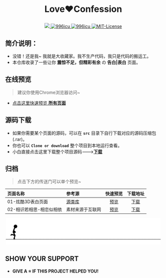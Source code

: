 # <p align="center">Love❤️Confession</p>

<p align="center">
	<a href="https://github.com/local-host-8080/demo-html-css">
		<img src="https://img.shields.io/badge/status-updating-brightgreen.svg">
	</a>
		<a href="https://996.icu/#/en_US">
		<img alt="996icu" src="https://img.shields.io/badge/link-996.icu-%23FF4D5B.svg">
	</a>
	<a href="https://github.com/996icu/996.ICU/blob/master/LICENSE">
		<img alt="996icu" src="https://img.shields.io/badge/license-Anti%20996-blue.svg">
	</a>
	<a href="https://opensource.org/licenses/mit-license.php">
		<img alt="MIT-License" src="https://badges.frapsoft.com/os/mit/mit.svg">
	</a>
</p>

## 简介说明：
* 没错！还是我~ 我就是大收藏家。我不生产代码，我只是代码的搬运工。
* 本仓库收录了一些让你 **震惊不足，但精彩有余** の **告白|表白** 页面。

## 在线预览
> 建议你使用Chrome浏览器访问~
* [点击这里快速预览 **所有页面**](https://local-host-8080.github.io/love-confession/index.html)

## 源码下载
* 如果你需要某个页面的源码，可以在 **`src`** 目录下自行下载对应的源码压缩包(.rar)。
* 你也可以 **`Clone or download`** 整个项目到本地运行查看。
* 小白直接点击这里下载整个项目源码--->[**下载**](https://github.com/local-host-8080/love-confession/archive/master.zip)

## 归档
> 点击下方的传送门可以单个预览~

|页面名称|参考源|快速预览|下载地址|
|:------|:-------|:------:|:------:|
|01-炫酷3D表白页面|[源类库](https://github.com/impress/impress.js)|[预览](https://local-host-8080.github.io/love-confession/demo/01/index.html)|[下载](https://github.com/local-host-8080/love-confession/raw/master/src/01-%E7%82%AB%E9%85%B73D%E8%A1%A8%E7%99%BD%E9%A1%B5%E9%9D%A2.rar)|
|02-相识若相思-相恋似相依|素材来源于互联网|[预览](https://local-host-8080.github.io/love-confession/demo/02/index.html)|[下载](https://github.com/local-host-8080/love-confession/raw/master/src/02-%E7%9B%B8%E8%AF%86%E8%8B%A5%E7%9B%B8%E6%80%9D%E7%9B%B8%E6%81%8B%E4%BC%BC%E7%9B%B8%E4%BE%9D.rar)|

<p align="center"><img src="images/end.gif" alt="The End"></p>

## SHOW YOUR SUPPORT
* **GIVE A ⭐️ IF THIS PROJECT HELPED YOU!**
